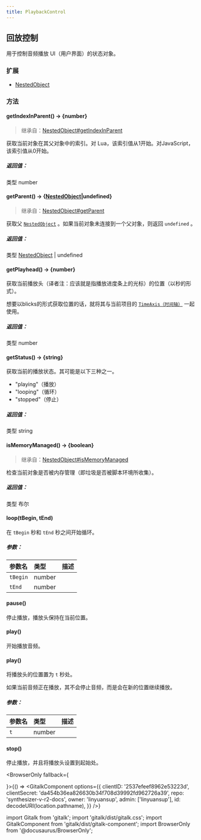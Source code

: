 ```yaml
---
title: PlaybackControl
---
```


## 回放控制

用于控制音频播放 UI（用户界面）的状态对象。

### 扩展

- [NestedObject](https://resource.dreamtonics.com/scripting/NestedObject.html)

### 方法

#### getIndexInParent() → {number}

> 继承自：[NestedObject#getIndexInParent](https://resource.dreamtonics.com/scripting/NestedObject.html#getIndexInParent)

获取当前对象在其父对象中的索引。对 Lua，该索引值从1开始。对JavaScript，该索引值从0开始。

##### 返回值：

类型	number

#### getParent() → {[NestedObject](https://resource.dreamtonics.com/scripting/NestedObject.html)|undefined}

> 继承自：[NestedObject#getParent](https://resource.dreamtonics.com/scripting/NestedObject.html#getParent)

获取父 [`NestedObject`](https://resource.dreamtonics.com/scripting/NestedObject.html) 。如果当前对象未连接到一个父对象，则返回 `undefined` 。

##### 返回值：

类型	[NestedObject](https://resource.dreamtonics.com/scripting/NestedObject.html) | undefined

#### getPlayhead() → {number}

获取当前播放头（译者注：应该就是指播放进度条上的光标）的位置（以秒的形式）。

想要以blicks的形式获取位置的话，就将其与当前项目的 [`TimeAxis（时间轴）`](https://resource.dreamtonics.com/scripting/TimeAxis.html) 一起使用。

##### 返回值：

类型	number

#### getStatus() → {string}

获取当前的播放状态。其可能是以下三种之一。

- "playing"（播放）
- "looping"（循环）
- "stopped"（停止）

##### 返回值：

类型	string

#### isMemoryManaged() → {boolean}

> 继承自：[NestedObject#isMemoryManaged](https://resource.dreamtonics.com/scripting/NestedObject.html#isMemoryManaged)

检查当前对象是否被内存管理（即垃圾是否被脚本环境所收集）。

##### 返回值：

类型	布尔

#### loop(tBegin, tEnd)

在 `tBegin` 秒和 `tEnd` 秒之间开始循环。

##### 参数：

| 参数名     | 类型   | 描述 |
| :------- | :----- | :--- |
| `tBegin` | number |      |
| `tEnd`   | number |      |

#### pause()

停止播放，播放头保持在当前位置。

#### play()

开始播放音频。

#### play()

将播放头的位置置为 `t` 秒处。

如果当前音频正在播放，其不会停止音频，而是会在新的位置继续播放。

##### 参数：

| 参数名 | 类型   | 描述 |
| :--- | :----- | :--- |
| `t`  | number |      |

#### stop()

停止播放，并且将播放头设置到起始处。

<BrowserOnly fallback={<div></div>}>{() => <GitalkComponent options={{
    clientID: '2537efeef8962e53223d',
    clientSecret: 'da454b36ea826630b34f708d39992fd962726a39',
    repo: 'synthesizer-v-r2-docs',
    owner: 'linyuansup',
    admin: ['linyuansup'],
    id: decodeURI(location.pathname),
    }} />}
</BrowserOnly>

import Gitalk from 'gitalk';
import 'gitalk/dist/gitalk.css';
import GitalkComponent from 'gitalk/dist/gitalk-component';
import BrowserOnly from '@docusaurus/BrowserOnly';